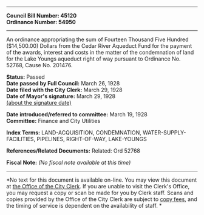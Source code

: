 * * * * *  
  
**Council Bill Number: [](#h0)[](#h2)45120**   
**Ordinance Number: 54950**  
  
* * * * *  
  
An ordinance appropriating the sum of Fourteen Thousand Five Hundred ($14,500.00) Dollars from the Cedar River Aqueduct Fund for the payment of the awards, interest and costs in the matter of the condemnation of land for the Lake Youngs aqueduct right of way pursuant to Ordinance No. 52768, Cause No. 201476.  
  
**Status:** Passed   
**Date passed by Full Council:** March 26, 1928   
**Date filed with the City Clerk:** March 29, 1928   
**Date of Mayor's signature:** March 29, 1928   
[(about the signature date)](/~public/approvaldate.htm)   
  
  
**Date introduced/referred to committee:** March 19, 1928   
**Committee:** Finance and City Utilities   
  
**Index Terms:** LAND-ACQUISITION, CONDEMNATION, WATER-SUPPLY-FACILITIES, PIPELINES, RIGHT-OF-WAY, LAKE-YOUNGS  
  
**References/Related Documents:** Related: Ord 52768  
  
**Fiscal Note:** *(No fiscal note available at this time)*  
  
* * * * *  
  
*No text for this document is available on-line. You may view this document at [the Office of the City Clerk](http://www.seattle.gov/leg/clerk/contactUs.htm). If you are unable to visit the Clerk's Office, you may request a copy or scan be made for you by Clerk staff. Scans and copies provided by the Office of the City Clerk are subject to [copy fees](http://clerk.seattle.gov/~public/clerkfees.htm), and the timing of service is dependent on the availability of staff. *  
  
  
